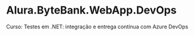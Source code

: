 # Alura.ByteBank.WebApp.DevOps
Curso: Testes em .NET: integração e entrega contínua com Azure DevOps
